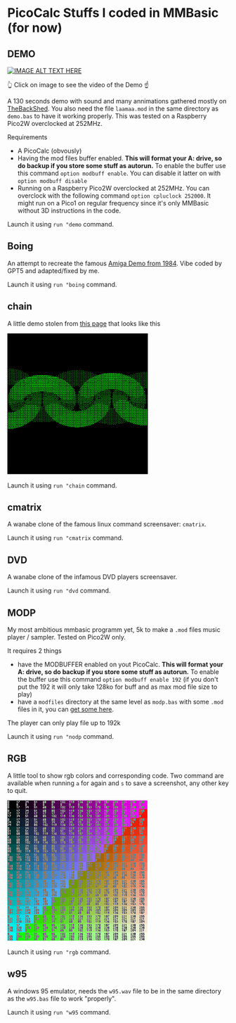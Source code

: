 # PicoCalc Stuffs I coded in MMBasic (for now)

## DEMO

[![IMAGE ALT TEXT HERE](https://img.youtube.com/vi/1o-D2JVQz5Y/0.jpg)](https://www.youtube.com/watch?v=1o-D2JVQz5Y)

👆 Click on image to see the video of the Demo ☝️

A 130 seconds demo with sound and many annimations gathered mostly on [TheBackShed](https://www.thebackshed.com/forum/ViewTopic.php?TID=17161&P=1).
You also need the file `laamaa.mod` in the same directory as `demo.bas` to have it working properly.
This was tested on a Raspberry Pico2W overclocked at 252MHz.

Requirements
- A PicoCalc (obvously)
- Having the mod files buffer enabled. **This will format your A: drive, so do backup if you store some stuff as autorun.** To enable the buffer use this command `option modbuff enable`. You can disable it latter on with `option modbuff disable`
- Running on a Raspberry Pico2W overclocked at 252MHz. You can overclock with the following command `option cpluclock 252000`. It might run on a Pico1 on regular frequency since it's only MMBasic without 3D instructions in the code.

Launch it using `run "demo` command.

## Boing

An attempt to recreate the famous [Amiga Demo from 1984](https://www.youtube.com/watch?v=YlAhRJjOhDg). Vibe coded by GPT5 and adapted/fixed by me.

Launch it using `run "boing` command.

## chain

A little demo stolen from [this page](https://www.thebackshed.com/forum/ViewTopic.php?TID=17161&P=2#227043) that looks like this

![Chain screenshot](https://raw.githubusercontent.com/guidouil/PicoCalcStuffs/refs/heads/main/chain.bmp)

Launch it using `run "chain` command.

## cmatrix

A wanabe clone of the famous linux command screensaver: `cmatrix`.

Launch it using `run "cmatrix` command.

## DVD

A wanabe clone of the infamous DVD players screensaver.

Launch it using `run "dvd` command.

## MODP

My most ambitious mmbasic programm yet, 5k to make a `.mod` files music player / sampler. Tested on Pico2W only.

It requires 2 things
- have the MODBUFFER enabled on yout PicoCalc. **This will format your A: drive, so do backup if you store some stuff as autorun.** To enable the buffer use this command `option modbuff enable 192` (if you don't put the 192 it will only take 128ko for buff and as max mod file size to play)
- have a `modfiles` directory at the same level as `modp.bas` with some `.mod` files in it, you can [get some here](https://modarchive.org/).

The player can only play file up to 192k

Launch it using `run "nodp` command.

## RGB

A little tool to show rgb colors and corresponding code. Two command are available when running `a` for again and `s` to save a screenshot, any other key to quit.

![RGB screenshot](https://raw.githubusercontent.com/guidouil/PicoCalcStuffs/refs/heads/main/rgb.bmp)

Launch it using `run "rgb` command.

## w95

A windows 95 emulator, needs the `w95.wav` file to be in the same directory as the `w95.bas` file to work "properly".

Launch it using `run "w95` command.
